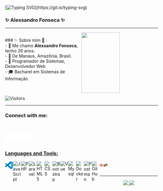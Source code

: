 
[![Typing SVG](https://readme-typing-svg.herokuapp.com?font=arial&color=%423697FF&size=73&center=true&vCenter=true&width=1920&height=100&lines=echo+"Welcome")](https://git.io/typing-svg)

### ✨ Alexsandro Fonseca ✨ 

<hr>
<img width="50%" height="200"  align="right" src="https://user-images.githubusercontent.com/60578173/171411556-762446d3-0d7c-40a3-95d7-7a21b88cd664.gif"><br>
### ✨ Sobre mim 🔭 : <br>
- 💬 Me chamo <b>Alexsandro Fonseca</b>, tenho 26 anos.<br>
- 📌  De Manaus, Amazônia, Brasil.<br>
- 💼 Programador de Sistemas, Desenvolvedor Web<br>
- 🎓 Bacharel em Sistemas de Informação <br><br><br>



![Visitors](https://api.visitorbadge.io/api/visitors?path=AlexWside&labelColor=%23697689&countColor=%232ccce4&style=flat-square) <br>



<hr>   
       

### Connect with me:
<br/>

<div>





<a href="https://www.instagram.com/alex_westside_" target="_blank"><img align="left" alt="Instagram" width="30px" src="https://github.com/Aakarsh-B/trying-repos/blob/master/insta.svg" />
<a href="https://twitter.com/alex_westside_" target="_blank"><img align="left" alt="Twitter" width="30px" src="https://github.com/Aakarsh-B/trying-repos/blob/master/twitter.svg" />
<a href="https://www.linkedin.com/in/alexsandro-a-fonseca" target="_blank"><img align="left" alt="LinkedIn" width="30px" src="https://github.com/Aakarsh-B/trying-repos/blob/master/linkedin.svg" />



</br>
</br>
  
### Languages and Tools:

<img align="left" alt="visual studio code" width="26px" src="https://raw.githubusercontent.com/github/explore/80688e429a7d4ef2fca1e82350fe8e3517d3494d/topics/visual-studio-code/visual-studio-code.png" />

<img align="left" alt="JavaScript" width="26px" src="https://img.icons8.com/color/26/000000/javascript.png" />

<img align="left" alt="PHP" width="26px" src="https://img.icons8.com/color/26/000000/php.png" />

<img align="left" width="26px" alt="Laravel" src="https://cdn.iconscout.com/icon/free/png-256/laravel-226015.png">

<img align="left" alt="HTML5" width="26px" src="https://img.icons8.com/color/26/000000/html-5--v2.png" />

<img align="left" alt="CSS" width="26px" src="https://img.icons8.com/color/26/000000/css3.png" />

<img align="left" width="26px" alt="Bootstrap" src="https://cdn.iconscout.com/icon/free/png-256/bootstrap-7-1175254.png">

<img align="left" width="26px" alt="Vue" src="https://cdn.iconscout.com/icon/free/png-256/vue-282497.png">

<img align="left" alt="Mysql" width="26px" src="https://cdn.iconscout.com/icon/free/png-256/mysql-21-1174941.png" />

<img align="left" width="26px" alt="Docker" src="https://cdn.iconscout.com/icon/free/png-256/docker-11-1175228.png">

<img align="left" width="26px" alt="Postman" src="https://cdn.iconscout.com/icon/free/png-256/postman-3521648-2945092.png">

<img align="left" alt="GitHub" width="26px" src="https://cdn.iconscout.com/icon/free/png-256/github-159-721954.png" />

<img align="left" alt="Git" width="26px" src="https://raw.githubusercontent.com/github/explore/80688e429a7d4ef2fca1e82350fe8e3517d3494d/topics/git/git.png" />

<br />
<br />

---
<div align="center">

<a href="https://github.com/AlexWside">
<img height="180em" src="https://github-readme-stats.vercel.app/api/top-langs/?username=AlexWside&layout=compact&langs_count=7&theme=gotham"/>
<img height="180em" src="https://github-readme-stats.vercel.app/api?username=AlexWside&show_icons=true&theme=gotham&include_all_commits=true&count_private=true"/>

 </div>



[linkedin]: www.linkedin.com/in/alexsandro-a-fonseca
